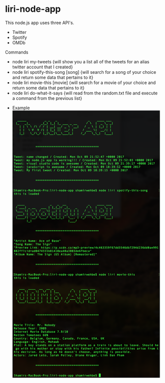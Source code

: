 # liri-node-app

This node.js app uses three API's.

- Twitter
- Spotify
- OMDb

Commands
- node liri my-tweets {will show you a list all of the tweets for an alias twitter account that I created}
- node liri spotify-this-song [song] {will search for a song of your choice and return some data that pertains to it}
- node liri movie-this [movie] {will search for a movie of your choice and return some data that pertains to it}
- node liri do-what-it-says {will read from the random.txt file and execute a command from the previous list}

* Example
![ScreenShot](img/liri.png "Liri")